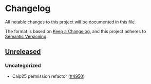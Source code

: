 # Changelog

All notable changes to this project will be documented in this file.

The format is based on [Keep a Changelog](https://keepachangelog.com/en/1.0.0/),
and this project adheres to [Semantic Versioning](https://semver.org/spec/v2.0.0.html).

## [Unreleased]

### Uncategorized

- Caip25 permission refactor ([#4950](https://github.com/MetaMask/core/pull/4950))

[Unreleased]: https://github.com/MetaMask/core/
